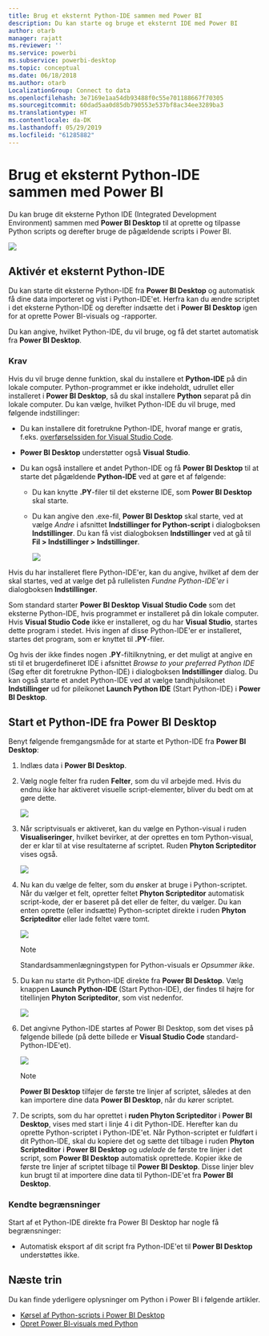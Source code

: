 ```yaml
---
title: Brug et eksternt Python-IDE sammen med Power BI
description: Du kan starte og bruge et eksternt IDE med Power BI
author: otarb
manager: rajatt
ms.reviewer: ''
ms.service: powerbi
ms.subservice: powerbi-desktop
ms.topic: conceptual
ms.date: 06/18/2018
ms.author: otarb
LocalizationGroup: Connect to data
ms.openlocfilehash: 3e7169e1aa54db93488f0c55e701188667f70305
ms.sourcegitcommit: 60dad5aa0d85db790553e537bf8ac34ee3289ba3
ms.translationtype: HT
ms.contentlocale: da-DK
ms.lasthandoff: 05/29/2019
ms.locfileid: "61285882"
---
```

# <a name="use-an-external-python-ide-with-power-bi"></a>Brug et eksternt Python-IDE sammen med Power BI
Du kan bruge dit eksterne Python IDE (Integrated Development Environment) sammen med **Power BI Desktop** til at oprette og tilpasse Python scripts og derefter bruge de pågældende scripts i Power BI.

![](media/desktop-python-ide/python-ide-1.png)

## <a name="enable-an-external-python-ide"></a>Aktivér et eksternt Python-IDE
Du kan starte dit eksterne Python-IDE fra **Power BI Desktop** og automatisk få dine data importeret og vist i Python-IDE'et. Herfra kan du ændre scriptet i det eksterne Python-IDE og derefter indsætte det i **Power BI Desktop** igen for at oprette Power BI-visuals og -rapporter.

Du kan angive, hvilket Python-IDE, du vil bruge, og få det startet automatisk fra **Power BI Desktop**.

### <a name="requirements"></a>Krav
Hvis du vil bruge denne funktion, skal du installere et **Python-IDE** på din lokale computer. Python-programmet er ikke indeholdt, udrullet eller installeret i **Power BI Desktop**, så du skal installere **Python** separat på din lokale computer. Du kan vælge, hvilket Python-IDE du vil bruge, med følgende indstillinger:

* Du kan installere dit foretrukne Python-IDE, hvoraf mange er gratis, f.eks. [overførselssiden for Visual Studio Code](https://code.visualstudio.com/download/).
* **Power BI Desktop** understøtter også **Visual Studio**.
* Du kan også installere et andet Python-IDE og få **Power BI Desktop** til at starte det pågældende **Python-IDE** ved at gøre et af følgende:
  
  * Du kan knytte **.PY**-filer til det eksterne IDE, som **Power BI Desktop** skal starte.
  * Du kan angive den .exe-fil, **Power BI Desktop** skal starte, ved at vælge *Andre* i afsnittet **Indstillinger for Python-script** i dialogboksen **Indstillinger**. Du kan få vist dialogboksen **Indstillinger** ved at gå til **Fil > Indstillinger > Indstillinger**.
    
    ![](media/desktop-python-ide/python-ide-2.png)

Hvis du har installeret flere Python-IDE'er, kan du angive, hvilket af dem der skal startes, ved at vælge det på rullelisten *Fundne Python-IDE'er* i dialogboksen **Indstillinger**.

Som standard starter **Power BI Desktop** **Visual Studio Code** som det eksterne Python-IDE, hvis programmet er installeret på din lokale computer. Hvis **Visual Studio Code** ikke er installeret, og du har **Visual Studio**, startes dette program i stedet. Hvis ingen af disse Python-IDE'er er installeret, startes det program, som er knyttet til **.PY**-filer.

Og hvis der ikke findes nogen **.PY**-filtilknytning, er det muligt at angive en sti til et brugerdefineret IDE i afsnittet *Browse to your preferred Python IDE* (Søg efter dit foretrukne Python-IDE) i dialogboksen **Indstillinger** dialog. Du kan også starte et andet Python-IDE ved at vælge tandhjulsikonet **Indstillinger** ud for pileikonet **Launch Python IDE** (Start Python-IDE) i **Power BI Desktop**.

## <a name="launch-a-python-ide-from-power-bi-desktop"></a>Start et Python-IDE fra Power BI Desktop
Benyt følgende fremgangsmåde for at starte et Python-IDE fra **Power BI Desktop**:

1. Indlæs data i **Power BI Desktop**.
2. Vælg nogle felter fra ruden **Felter**, som du vil arbejde med. Hvis du endnu ikke har aktiveret visuelle script-elementer, bliver du bedt om at gøre dette.
   
   ![](media/desktop-python-ide/python-ide-3.png)
3. Når scriptvisuals er aktiveret, kan du vælge en Python-visual i ruden **Visualiseringer**, hvilket bevirker, at der oprettes en tom Python-visual, der er klar til at vise resultaterne af scriptet. Ruden **Phyton Scripteditor** vises også.
   
   ![](media/desktop-python-ide/python-ide-4.png)
4. Nu kan du vælge de felter, som du ønsker at bruge i Python-scriptet. Når du vælger et felt, opretter feltet **Phyton Scripteditor** automatisk script-kode, der er baseret på det eller de felter, du vælger. Du kan enten oprette (eller indsætte) Python-scriptet direkte i ruden **Phyton Scripteditor** eller lade feltet være tomt.
   
   ![](media/desktop-python-ide/python-ide-5.png)
   
   > [!NOTE]
   > Standardsammenlægningstypen for Python-visuals er *Opsummer ikke*.
   > 
   > 
5. Du kan nu starte dit Python-IDE direkte fra **Power BI Desktop**. Vælg knappen **Launch Python-IDE** (Start Python-IDE), der findes til højre for titellinjen **Phyton Scripteditor**, som vist nedenfor.
   
   ![](media/desktop-python-ide/python-ide-6.png)
6. Det angivne Python-IDE startes af Power BI Desktop, som det vises på følgende billede (på dette billede er **Visual Studio Code** standard-Python-IDE'et).
   
   ![](media/desktop-python-ide/python-ide-7.png)
   
   > [!NOTE]
   > **Power BI Desktop** tilføjer de første tre linjer af scriptet, således at den kan importere dine data **Power BI Desktop**, når du kører scriptet.
   > 
   > 
7. De scripts, som du har oprettet i **ruden Phyton Scripteditor** i **Power BI Desktop**, vises med start i linje 4 i dit Python-IDE. Herefter kan du oprette Python-scriptet i Python-IDE'et. Når Python-scriptet er fuldført i dit Python-IDE, skal du kopiere det og sætte det tilbage i ruden **Phyton Scripteditor** i **Power BI Desktop** og *udelade* de første tre linjer i det script, som **Power BI Desktop** automatisk oprettede. Kopier ikke de første tre linjer af scriptet tilbage til **Power BI Desktop**. Disse linjer blev kun brugt til at importere dine data til Python-IDE'et fra **Power BI Desktop**.

### <a name="known-limitations"></a>Kendte begrænsninger
Start af et Python-IDE direkte fra Power BI Desktop har nogle få begrænsninger:

* Automatisk eksport af dit script fra Python-IDE'et til **Power BI Desktop** understøttes ikke.

## <a name="next-steps"></a>Næste trin
Du kan finde yderligere oplysninger om Python i Power BI i følgende artikler.

* [Kørsel af Python-scripts i Power BI Desktop](desktop-python-scripts.md)
* [Opret Power BI-visuals med Python](desktop-python-visuals.md)

